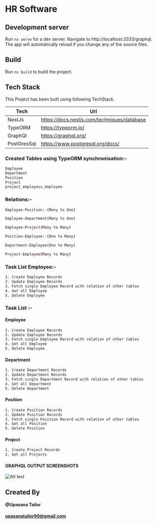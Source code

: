 # HR Software

## Development server

Run `nx serve` for a dev server. Navigate to http://localhost:3333/graphql. The app will automatically reload if you change any of the source files.

## Build

Run `nx build` to build the project.

## Tech Stack

This Project has been built using following TechStack.

| Tech        | Url                                         |
| ----------- | ------------------------------------------- |
| NestJs      | https://docs.nestjs.com/techniques/database |
| TypeORM     | https://typeorm.io/                         |
| GraphQl     | https://graphql.org/                        |
| PostGresSql | https://www.postgresql.org/docs/            |

### Created Tables using TypeORM synchronisation:-

```sh
Employee
Department
Position
Project
project_employess_employee
```

### Relations:-

```sh
Employee-Position:-(Many to One)
```

```sh
Employee-Department(Many to One)
```

```sh
Employee-Project(Many to Many)
```

```sh
Position-Employee:-(One to Many)
```

```sh
Department-Employee(One to Many)
```

```sh
Project-Employee(Many to Many)
```

### Task List Employee:-

```sh
1. Create Employee Records
2. Update Employee Records
3. Fetch single Employee Record with relation of other tables
4. Get all Employee
5. Delete Employee
```

### Task List :-

#### Employee

```sh
1. Create Employee Records
2. Update Employee Records
3. Fetch single Employee Record with relation of other tables
4. Get all Employee
5. Delete Employee
```

#### Department

```sh
1. Create Department Records
2. Update Department Records
3. Fetch single Department Record with relation of other tables
4. Get all Department
5. Delete Department
```

#### Position

```sh
1. Create Position Records
2. Update Position Records
3. Fetch single Position Record with relation of other tables
4. Get all Position
5. Delete Position
```

#### Project

```sh
1. Create Project Records
2. Get all Projects
```

#### GRAPHQL OUTPUT SCREENSHOTS

![Alt text](hr\apps\img\createEmployee.png?raw=true)

## Created By

#### @Upasana Tailor

#### upasanatailor90@gmail.com
